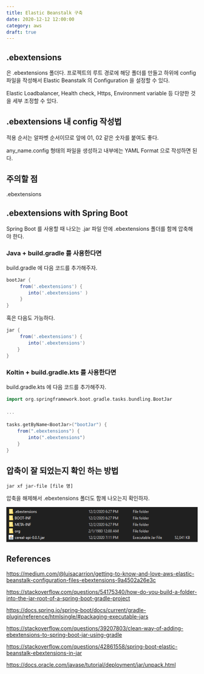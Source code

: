 ```yaml
---
title: Elastic Beanstalk 구축
date: 2020-12-12 12:00:00
category: aws
draft: true
---
```


## .ebextensions

은 .ebextensions 폴더다. 프로젝트의 루트 경로에 해당 폴더를 만들고 하위에 config 파일을 작성해서 Elastic Beanstalk 의 Configuration 을 설정할 수 있다.

Elastic Loadbalancer, Health check, Https, Environment variable 등 다양한 것을 세부 조정할 수 있다.

## .ebextensions 내 config 작성법

적용 순서는 알파벳 순서이므로 앞에 01, 02 같은 숫자를 붙여도 좋다.

any_name.config 형태의 파일을 생성하고 내부에는 YAML Format 으로 작성하면 된다.

## 주의할 점

.ebextensions

## .ebextensions with Spring Boot

Spring Boot 를 사용할 때 나오는 .jar 파일 안에 .ebextensions 폴더를 함께 압축해야 한다.

### Java + build.gradle 를 사용한다면

build.gradle 에 다음 코드를 추가해주자.

```gradle
bootJar {
     from('.ebextensions') {
        into('.ebextensions' )
     }
}
```

혹은 다음도 가능하다.

```gradle
jar {
     from('.ebextensions') {
        into('.ebextensions')
    }
}
```

### Koltin + build.gradle.kts 를 사용한다면

build.gradle.kts 에 다음 코드를 추가해주자.

```gradle
import org.springframework.boot.gradle.tasks.bundling.BootJar

...

tasks.getByName<BootJar>("bootJar") {
    from(".ebextensions") {
        into(".ebextensions")
    }
}
```

## 압축이 잘 되었는지 확인 하는 방법

```bash
jar xf jar-file [file 명]
```

압축을 해제해서 .ebextensions 폴더도 함께 나오는지 확인하자.

![](./1.png)

## References

https://medium.com/@luisacarrion/getting-to-know-and-love-aws-elastic-beanstalk-configuration-files-ebextensions-9a4502a26e3c

https://stackoverflow.com/questions/54175340/how-do-you-build-a-folder-into-the-jar-root-of-a-spring-boot-gradle-project

https://docs.spring.io/spring-boot/docs/current/gradle-plugin/reference/htmlsingle/#packaging-executable-jars

https://stackoverflow.com/questions/39207803/clean-way-of-adding-ebextensions-to-spring-boot-jar-using-gradle

https://stackoverflow.com/questions/42861558/spring-boot-elastic-beanstalk-ebextensions-in-jar

https://docs.oracle.com/javase/tutorial/deployment/jar/unpack.html
